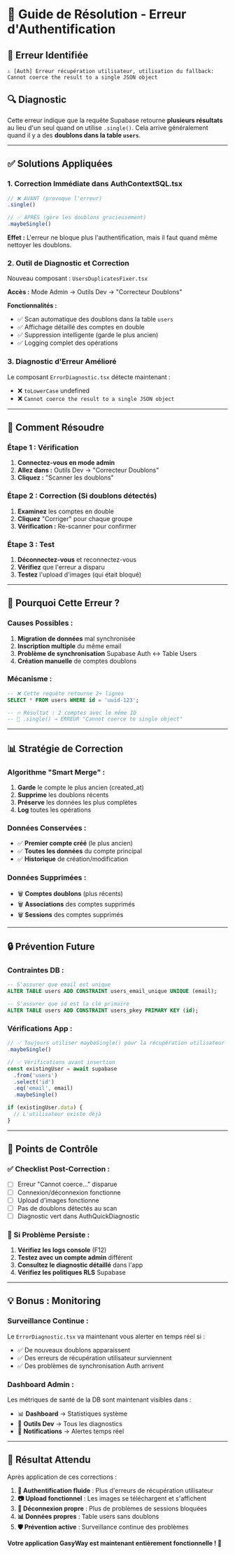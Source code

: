 # 🔧 Guide de Résolution - Erreur d'Authentification

## 🎯 Erreur Identifiée

```
⚠️ [Auth] Erreur récupération utilisateur, utilisation du fallback: 
Cannot coerce the result to a single JSON object
```

## 🔍 Diagnostic

Cette erreur indique que la requête Supabase retourne **plusieurs résultats** au lieu d'un seul quand on utilise `.single()`. Cela arrive généralement quand il y a des **doublons dans la table `users`**.

---

## ✅ Solutions Appliquées

### 1. **Correction Immédiate dans AuthContextSQL.tsx**
```typescript
// ❌ AVANT (provoque l'erreur)
.single()

// ✅ APRÈS (gère les doublons gracieusement)  
.maybeSingle()
```

**Effet :** L'erreur ne bloque plus l'authentification, mais il faut quand même nettoyer les doublons.

### 2. **Outil de Diagnostic et Correction**

Nouveau composant : `UsersDuplicatesFixer.tsx`

**Accès :** Mode Admin → Outils Dev → "Correcteur Doublons"

**Fonctionnalités :**
- ✅ Scan automatique des doublons dans la table `users`
- ✅ Affichage détaillé des comptes en double
- ✅ Suppression intelligente (garde le plus ancien)
- ✅ Logging complet des opérations

### 3. **Diagnostic d'Erreur Amélioré**

Le composant `ErrorDiagnostic.tsx` détecte maintenant :
- ❌ `toLowerCase` undefined
- ❌ `Cannot coerce the result to a single JSON object`

---

## 🚀 Comment Résoudre

### **Étape 1 : Vérification**
1. **Connectez-vous en mode admin**
2. **Allez dans :** Outils Dev → "Correcteur Doublons" 
3. **Cliquez :** "Scanner les doublons"

### **Étape 2 : Correction (Si doublons détectés)**
1. **Examinez** les comptes en double
2. **Cliquez** "Corriger" pour chaque groupe
3. **Vérification :** Re-scanner pour confirmer

### **Étape 3 : Test**
1. **Déconnectez-vous** et reconnectez-vous
2. **Vérifiez** que l'erreur a disparu
3. **Testez** l'upload d'images (qui était bloqué)

---

## 🧠 Pourquoi Cette Erreur ?

### **Causes Possibles :**
1. **Migration de données** mal synchronisée
2. **Inscription multiple** du même email
3. **Problème de synchronisation** Supabase Auth ↔ Table Users
4. **Création manuelle** de comptes doublons

### **Mécanisme :**
```sql
-- ❌ Cette requête retourne 2+ lignes
SELECT * FROM users WHERE id = 'uuid-123';

-- 🔥 Résultat : 2 comptes avec le même ID
-- 🚨 .single() → ERREUR "Cannot coerce to single object"
```

---

## 📊 Stratégie de Correction

### **Algorithme "Smart Merge" :**
1. **Garde** le compte le plus ancien (created_at)
2. **Supprime** les doublons récents
3. **Préserve** les données les plus complètes
4. **Log** toutes les opérations

### **Données Conservées :**
- ✅ **Premier compte créé** (le plus ancien)
- ✅ **Toutes les données** du compte principal
- ✅ **Historique** de création/modification

### **Données Supprimées :**
- 🗑️ **Comptes doublons** (plus récents)
- 🗑️ **Associations** des comptes supprimés
- 🗑️ **Sessions** des comptes supprimés

---

## 🔒 Prévention Future

### **Contraintes DB :**
```sql
-- S'assurer que email est unique
ALTER TABLE users ADD CONSTRAINT users_email_unique UNIQUE (email);

-- S'assurer que id est la clé primaire
ALTER TABLE users ADD CONSTRAINT users_pkey PRIMARY KEY (id);
```

### **Vérifications App :**
```typescript
// ✅ Toujours utiliser maybeSingle() pour la récupération utilisateur
.maybeSingle()

// ✅ Vérifications avant insertion
const existingUser = await supabase
  .from('users')
  .select('id')
  .eq('email', email)
  .maybeSingle()

if (existingUser.data) {
  // L'utilisateur existe déjà
}
```

---

## 🎯 Points de Contrôle

### **✅ Checklist Post-Correction :**
- [ ] Erreur "Cannot coerce..." disparue
- [ ] Connexion/déconnexion fonctionne
- [ ] Upload d'images fonctionne  
- [ ] Pas de doublons détectés au scan
- [ ] Diagnostic vert dans AuthQuickDiagnostic

### **🚨 Si Problème Persiste :**
1. **Vérifiez les logs console** (F12)
2. **Testez avec un compte admin** différent
3. **Consultez le diagnostic détaillé** dans l'app
4. **Vérifiez les politiques RLS** Supabase

---

## 💡 Bonus : Monitoring

### **Surveillance Continue :**
Le `ErrorDiagnostic.tsx` va maintenant vous alerter en temps réel si :
- ✅ De nouveaux doublons apparaissent
- ✅ Des erreurs de récupération utilisateur surviennent
- ✅ Des problèmes de synchronisation Auth arrivent

### **Dashboard Admin :**
Les métriques de santé de la DB sont maintenant visibles dans :
- 📊 **Dashboard** → Statistiques système
- 🔧 **Outils Dev** → Tous les diagnostics
- 🚨 **Notifications** → Alertes temps réel

---

## 🎉 Résultat Attendu

Après application de ces corrections :

1. **🔐 Authentification fluide** : Plus d'erreurs de récupération utilisateur
2. **📷 Upload fonctionnel** : Les images se téléchargent et s'affichent
3. **🎯 Déconnexion propre** : Plus de problèmes de sessions bloquées
4. **📊 Données propres** : Table users sans doublons
5. **🛡️ Prévention active** : Surveillance continue des problèmes

**Votre application GasyWay est maintenant entièrement fonctionnelle ! 🚀**